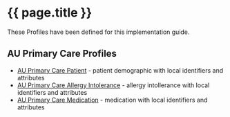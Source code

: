 # {{ page.title }}

These Profiles have been defined for this implementation guide.

## AU Primary Care Profiles

* [AU Primary Care Patient](StructureDefinition-au-primarycarepatient.html) - patient demographic with local identifiers and attributes
* [AU Primary Care Allergy Intolerance](StructureDefinition-au-primarycareallergyintolerance.html) - allergy intollerance with local identifiers and attributes
* [AU Primary Care Medication](StructureDefinition-au-primarycaremedication.html) - medication with local identifiers and attributes


